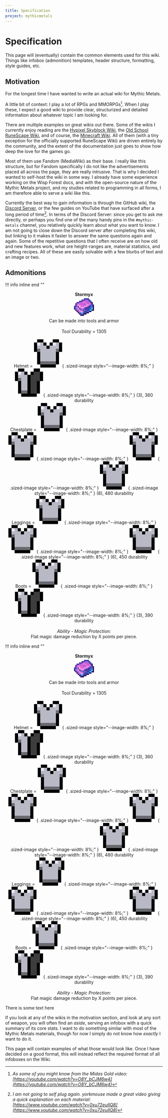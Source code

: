 ```yaml
---
title: Specification
project: mythicmetals
---
```


# Specification
This page will (eventually) contain the common elements used for this wiki. Things like infobox (admonition) templates, header structure, formatting, style guides, etc.

## Motivation
For the longest time I have wanted to write an actual wiki for Mythic Metals.

A little bit of context: I play a lot of RPGs and MMORPGs[^1]. When I play these, I expect a good wiki to provide clear, structurized and detailed information about whatever topic I am looking for. 

There are multiple examples on great wikis out there. Some of the wikis I currently enjoy reading are the [Hypixel Skyblock Wiki](xel-skyblock.fandom.com/wiki/Hypixel_SkyBlock_Wiki), the [Old School RuneScape Wiki](https://os.rs.wiki), and of course, the [Minecraft Wiki](https://minecraft.fandom.com/wiki/Minecraft_Wiki). All of them (with a tiny exception for the officially supported RuneScape Wiki) are driven entirely by the community, and the extent of the documentation just goes to show how deep the love for the games go. 

Most of them use Fandom (MediaWiki) as their base. I really like this structure, but for Fandom specifically I do not like the advertisements placed all across the page, they are really intrusive. That is why I decided I wanted to self-host the wiki in some way. I already have some experience working on the Wisp Forest docs, and with the open-source nature of the Mythic Metals project, and my studies related to programming in all forms, I am therefore able to serve a wiki like this. 

Currently the best way to gain information is through the GitHub wiki, the [Discord Server](https://discord.com/invite/69cKvQWScC), or the few guides on YouTube that have surfaced after a long period of time[^2]. In terms of the Discord Server: since you get to ask me directly, or perhaps you find one of the many handy pins in the `#mythic-metals` channel, you relatively quickly learn about what you want to know. I am not going to close down the Discord server after completing this wiki, but linking to it makes it faster to answer the same questions again and again. Some of the repetitive questions that I often receive are on how old and new features work, what ore height-ranges are, material statistics, and crafting recipes. All of these are easily solvable with a few blurbs of text and an image or two. 

## Admonitions
!!! info inline end ""
    <center>**Stormyx**<br>
    ![Image of a Stormyx Ingot, a mainly pink ingot with a blue accent/border](assets/favicon.png)<br>
    Can be made into tools and armor<br><br>
    Tool Durability = 1305<br><br>
    Helmet = 
    ![armor](assets/minecraft/full_armor_icon.png){ .sized-image style="--image-width: 8%;" }
    ![armor](assets/minecraft/half_armor_icon.png){ .sized-image style="--image-width: 8%;" }
    (3), 360 durability<br>
    Chestplate =
    ![armor](assets/minecraft/full_armor_icon.png){ .sized-image style="--image-width: 8%;" }
    ![armor](assets/minecraft/full_armor_icon.png){ .sized-image style="--image-width: 8%;" }
    ![armor](assets/minecraft/full_armor_icon.png){ .sized-image style="--image-width: 8%;" }
    ![armor](assets/minecraft/full_armor_icon.png){ .sized-image style="--image-width: 8%;" }
    (8), 480 durability<br>
    Leggings = 
    ![armor](assets/minecraft/full_armor_icon.png){ .sized-image style="--image-width: 8%;" }
    ![armor](assets/minecraft/full_armor_icon.png){ .sized-image style="--image-width: 8%;" }
    ![armor](assets/minecraft/full_armor_icon.png){ .sized-image style="--image-width: 8%;" }
    (6), 450 durability<br>
    Boots = 
    ![armor](assets/minecraft/full_armor_icon.png){ .sized-image style="--image-width: 8%;" }
    ![armor](assets/minecraft/half_armor_icon.png){ .sized-image style="--image-width: 8%;" }
    (3), 390 durability<br><br>
    *Ability - Magic Protection:* <br>
    Flat magic damage reduction by X points per piece.<br>
    </center>

!!! info inline end ""
    <center>**Stormyx**<br>
    ![Image of a Stormyx Ingot, a mainly pink ingot with a blue accent/border](assets/favicon.png)<br>
    Can be made into tools and armor<br><br>
    Tool Durability = 1305<br><br>
    Helmet = 
    ![armor](assets/minecraft/full_armor_icon.png){ .sized-image style="--image-width: 8%;" }
    ![armor](assets/minecraft/half_armor_icon.png){ .sized-image style="--image-width: 8%;" }
    (3), 360 durability<br>
    Chestplate =
    ![armor](assets/minecraft/full_armor_icon.png){ .sized-image style="--image-width: 8%;" }
    ![armor](assets/minecraft/full_armor_icon.png){ .sized-image style="--image-width: 8%;" }
    ![armor](assets/minecraft/full_armor_icon.png){ .sized-image style="--image-width: 8%;" }
    ![armor](assets/minecraft/full_armor_icon.png){ .sized-image style="--image-width: 8%;" }
    (8), 480 durability<br>
    Leggings = 
    ![armor](assets/minecraft/full_armor_icon.png){ .sized-image style="--image-width: 8%;" }
    ![armor](assets/minecraft/full_armor_icon.png){ .sized-image style="--image-width: 8%;" }
    ![armor](assets/minecraft/full_armor_icon.png){ .sized-image style="--image-width: 8%;" }
    (6), 450 durability<br>
    Boots = 
    ![armor](assets/minecraft/full_armor_icon.png){ .sized-image style="--image-width: 8%;" }
    ![armor](assets/minecraft/half_armor_icon.png){ .sized-image style="--image-width: 8%;" }
    (3), 390 durability<br><br>
    *Ability - Magic Protection:* <br>
    Flat magic damage reduction by X points per piece.<br>
    </center>

There is some text here

If you look at any of the wikis in the motivation section, and look at any sort of weapon, you will often find an *aside*, serving an infobox with a quick summary of its core stats. I want to do something similar with most of the Mythic Metals materials, though for now I simply do not know how *exactly* I want to do it.

This page will contain examples of what those would look like. Once I have decided on a good format, this will instead reflect the required format of all infoboxes on the Wiki. 

[^1]: *As some of you might know from the Midas Gold video: [https://youtube.com/watch?v=O8Y_bCJM6w4](https://youtube.com/watch?v=O8Y_bCJM6w4)*
[^2]: *I am not going to self plug again. yorkmouse made a great video giving a quick explanation on each material: [https://www.youtube.com/watch?v=0xu72euIlQ8](https://www.youtube.com/watch?v=0xu72euIlQ8)*
